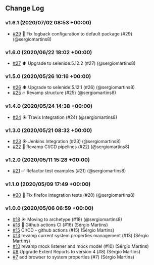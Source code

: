 ## Change Log

### v1.6.1 (2020/07/02 08:53 +00:00)
- [#29](https://github.com/sergiomartins8/test-automation-bootstrap/pull/29) 🐛 Fix logback configuration to default package (#29) (@sergiomartins8)

### v1.6.0 (2020/06/22 18:02 +00:00)
- [#27](https://github.com/sergiomartins8/test-automation-bootstrap/pull/27) ⬆️ Upgrade to selenide:5.12.2 (#27) (@sergiomartins8)

### v1.5.0 (2020/05/26 10:16 +00:00)
- [#26](https://github.com/sergiomartins8/test-automation-bootstrap/pull/26) ⬆️ Upgrade to selenide:5.12.1 (#26) (@sergiomartins8)
- [#25](https://github.com/sergiomartins8/test-automation-bootstrap/pull/25) 🔥 Revamp structure (#25) (@sergiomartins8)

### v1.4.0 (2020/05/24 14:38 +00:00)
- [#24](https://github.com/sergiomartins8/test-automation-bootstrap/pull/24) ☀️ Travis Integration (#24) (@sergiomartins8)

### v1.3.0 (2020/05/21 08:32 +00:00)
- [#23](https://github.com/sergiomartins8/test-automation-bootstrap/pull/23) ☀️ Jenkins Integration (#23) (@sergiomartins8)
- [#22](https://github.com/sergiomartins8/test-automation-bootstrap/pull/22) 🤖 Revamp CI/CD pipelines (#22) (@sergiomartins8)

### v1.2.0 (2020/05/11 15:28 +00:00)
- [#21](https://github.com/sergiomartins8/test-automation-bootstrap/pull/21) ✅ Refactor test examples (#21) (@sergiomartins8)

### v1.1.0 (2020/05/09 17:49 +00:00)
- [#20](https://github.com/sergiomartins8/test-automation-bootstrap/pull/20) 🐛 Fix firefox integration tests (#20) (@sergiomartins8)

### v1.0.0 (2020/05/06 06:59 +00:00)
- [#18](https://github.com/sergiomartins8/test-automation-bootstrap/pull/18) ☀️ Moving to archetype (#18) (@sergiomartins8)
- [#16](https://github.com/sergiomartins8/test-automation-bootstrap/pull/16) 🤖 Github actions CI (#16) (Sérgio Martins)
- [#15](https://github.com/sergiomartins8/test-automation-bootstrap/pull/15) CI/CD - github actions (#15) (Sérgio Martins)
- [#13](https://github.com/sergiomartins8/test-automation-bootstrap/pull/13) revamp current system properties management (#13) (Sérgio Martins)
- [#10](https://github.com/sergiomartins8/test-automation-bootstrap/pull/10) revamp mock listener and mock model (#10) (Sérgio Martins)
- [#8](https://github.com/sergiomartins8/test-automation-bootstrap/pull/8) Upgrade Extent Reports to version 4 (#8) (Sérgio Martins)
- [#7](https://github.com/sergiomartins8/test-automation-bootstrap/pull/7) add browser to system properties (#7) (Sérgio Martins)
